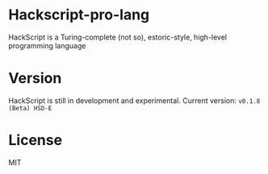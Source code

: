 # Hackscript-pro-lang

HackScript is a Turing-complete (not so), estoric-style, high-level programming language

# Version

HackScript is still in development and experimental. Current version: `v0.1.8 (Beta) HSD-E`

# License

MIT

